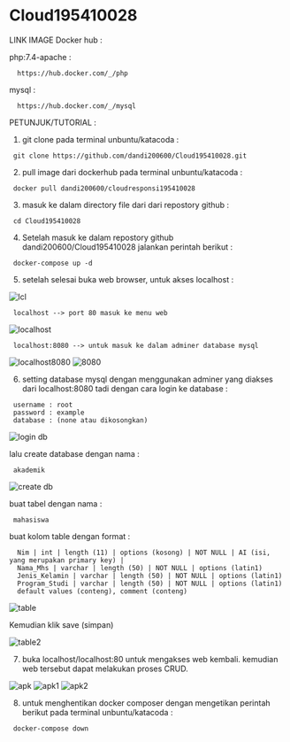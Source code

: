 # Cloud195410028

LINK IMAGE Docker hub :
   
   php:7.4-apache :
   
      https://hub.docker.com/_/php
      
      
   mysql :
   
      https://hub.docker.com/_/mysql
      
PETUNJUK/TUTORIAL :
   1. git clone pada terminal unbuntu/katacoda :
      
     git clone https://github.com/dandi200600/Cloud195410028.git
      
   2. pull image dari dockerhub pada terminal unbuntu/katacoda :
      
     docker pull dandi200600/cloudresponsi195410028
     
   3. masuk ke dalam directory file dari dari repostory github :
   
     cd Cloud195410028
      
   4. Setelah masuk ke dalam repostory github dandi200600/Cloud195410028 jalankan perintah berikut :
   
     docker-compose up -d
     
   5. setelah selesai buka web browser, untuk akses localhost :
   
![lcl](https://user-images.githubusercontent.com/57336670/103365618-0ff2a280-4af3-11eb-996d-e7307bb8732e.jpg)
   
     localhost --> port 80 masuk ke menu web
![localhost](https://user-images.githubusercontent.com/57336670/103365613-0e28df00-4af3-11eb-9744-4be866e30b3d.jpg)  
   
     localhost:8080 --> untuk masuk ke dalam adminer database mysql
![localhost8080](https://user-images.githubusercontent.com/57336670/103365617-0f5a0c00-4af3-11eb-95c6-f46a87a8a870.jpg)
![8080](https://user-images.githubusercontent.com/57336670/103365700-42040480-4af3-11eb-8d8c-d1124034a7e5.jpg)
     
   6. setting database mysql dengan menggunakan adminer yang diakses dari localhost:8080 tadi dengan cara login ke database :
   
     username : root
     password : example
     database : (none atau dikosongkan)
     
![login db](https://user-images.githubusercontent.com/57336670/103364980-a2924200-4af1-11eb-86ec-e6e585eef49b.jpg)
     
   lalu create database dengan nama : 
      
     akademik

![create db](https://user-images.githubusercontent.com/57336670/103365511-d3bf4200-4af2-11eb-8f6a-3688eaed00d1.jpg)

   
   buat tabel dengan nama : 
      
     mahasiswa
   
   buat kolom table dengan format :
      
      Nim | int | length (11) | options (kosong) | NOT NULL | AI (isi, yang merupakan primary key) |
      Nama_Mhs | varchar | length (50) | NOT NULL | options (latin1)
      Jenis_Kelamin | varchar | length (50) | NOT NULL | options (latin1)
      Program_Studi | varchar | length (50) | NOT NULL | options (latin1)
      default values (conteng), comment (conteng)
      
![table](https://user-images.githubusercontent.com/57336670/103365247-36640e00-4af2-11eb-8802-c3db8475f4fb.jpg)
   
   Kemudian klik save (simpan)
   
![table2](https://user-images.githubusercontent.com/57336670/103365377-82af4e00-4af2-11eb-8155-f07113896666.jpg)

   
   7. buka localhost/localhost:80 untuk mengakses web kembali. kemudian web tersebut dapat melakukan proses CRUD.
   
![apk](https://user-images.githubusercontent.com/57336670/103365460-a96d8480-4af2-11eb-8e43-dcebbd5e7b91.jpg)
![apk1](https://user-images.githubusercontent.com/57336670/103365463-aa061b00-4af2-11eb-98e1-b0cae1b225f4.jpg)
![apk2](https://user-images.githubusercontent.com/57336670/103365456-a83c5780-4af2-11eb-8442-8f43be7ce396.jpg)

   
   8. untuk menghentikan docker composer dengan mengetikan perintah berikut pada terminal unbuntu/katacoda :
   
     docker-compose down
     
